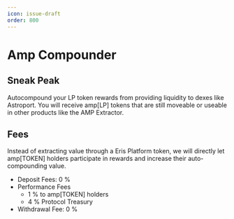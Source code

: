 ```yaml
---
icon: issue-draft
order: 800
---
```


# Amp Compounder

## Sneak Peak 

Autocompound your LP token rewards from providing liquidity to dexes like Astroport.
You will receive amp[LP] tokens that are still moveable or useable in other products like the AMP Extractor.

## Fees

Instead of extracting value through a Eris Platform token, we will directly let amp[TOKEN] holders participate in rewards and increase their auto-compounding value.

- Deposit Fees: 0 %
- Performance Fees
  - 1 % to amp[TOKEN] holders 
  - 4 % Protocol Treasury
- Withdrawal Fee: 0 %
